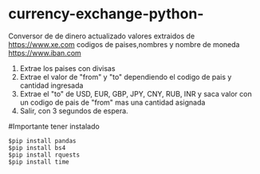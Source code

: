 # currency-exchange-python-
Conversor de de dinero actualizado
valores extraidos de https://www.xe.com
codigos de paises,nombres y nombre de moneda https://www.iban.com

1) Extrae los paises con divisas
2) Extrae el valor de "from" y "to" dependiendo el codigo de pais y cantidad ingresada
3) Extrae el "to" de USD, EUR, GBP, JPY, CNY, RUB, INR y saca valor con un codigo de pais de "from" mas una cantidad asignada
4) Salir, con 3 segundos de espera.


#Importante tener instalado 
```
$pip install pandas
$pip install bs4
$pip install rquests
$pip install time
```
